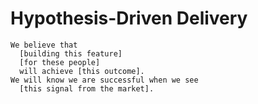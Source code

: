 # Hypothesis-Driven Delivery

```
We believe that
  [building this feature]
  [for these people]
  will achieve [this outcome].
We will know we are successful when we see
  [this signal from the market].
```